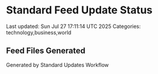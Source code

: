 # Standard Feed Update Status
Last updated: Sun Jul 27 17:11:14 UTC 2025
Categories: technology,business,world

## Feed Files Generated

Generated by Standard Updates Workflow
